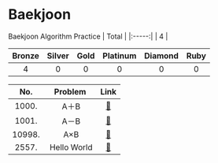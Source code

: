 # Baekjoon
Baekjoon Algorithm Practice
| Total |
|:-----:|
| 4 |

| Bronze | Silver | Gold | Platinum | Diamond | Ruby |
|:-----:|:-----:|:-----:|:-----:|:-----:|:-----:|
| 4 | 0 | 0 | 0 | 0 | 0 |

| No. | Problem | Link |
|:-----:|:-----:|:-----:|
| 1000. |  A＋B | [🔗](./%EB%B0%B1%EC%A4%80/Bronze/1000.%E2%80%85A%EF%BC%8BB/README.md) |
| 1001. |  A－B | [🔗](./%EB%B0%B1%EC%A4%80/Bronze/1001.%E2%80%85A%EF%BC%8DB/A%EF%BC%8DB.java) |
| 10998. |  A×B | [🔗](./%EB%B0%B1%EC%A4%80/Bronze/10998.%E2%80%85A%C3%97B/A%C3%97B.java) |
| 2557. |  Hello World | [🔗](./%EB%B0%B1%EC%A4%80/Bronze/2557.%E2%80%85Hello%E2%80%85World/README.md) |
